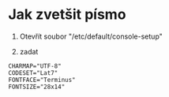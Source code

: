 # Jak zvetšit písmo

1. Otevřít soubor "/etc/default/console-setup"

2. zadat
```
CHARMAP="UTF-8"
CODESET="Lat7"
FONTFACE="Terminus"
FONTSIZE="28x14"
```
